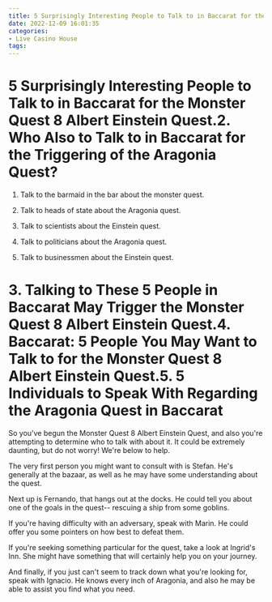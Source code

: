 ```yaml
---
title: 5 Surprisingly Interesting People to Talk to in Baccarat for the Monster Quest 8 Albert Einstein Quest.2. Who Also to Talk to in Baccarat for the Triggering of the Aragonia Quest 
date: 2022-12-09 16:01:35
categories:
- Live Casino House
tags:
---
```



#  5 Surprisingly Interesting People to Talk to in Baccarat for the Monster Quest 8 Albert Einstein Quest.2. Who Also to Talk to in Baccarat for the Triggering of the Aragonia Quest? 

1. Talk to the barmaid in the bar about the monster quest.

2. Talk to heads of state about the Aragonia quest.

3. Talk to scientists about the Einstein quest.
4. Talk to politicians about the Aragonia quest.
5. Talk to businessmen about the Einstein quest.

# 3. Talking to These 5 People in Baccarat May Trigger the Monster Quest 8 Albert Einstein Quest.4. Baccarat: 5 People You May Want to Talk to for the Monster Quest 8 Albert Einstein Quest.5. 5 Individuals to Speak With Regarding the Aragonia Quest in Baccarat

So you've begun the Monster Quest 8 Albert Einstein Quest, and also you're attempting to determine who to talk with about it. It could be extremely daunting, but do not worry! We're below to help.

The very first person you might want to consult with is Stefan. He's generally at the bazaar, as well as he may have some understanding about the quest.

Next up is Fernando, that hangs out at the docks. He could tell you about one of the goals in the quest-- rescuing a ship from some goblins.

If you're having difficulty with an adversary, speak with Marin. He could offer you some pointers on how best to defeat them.

If you're seeking something particular for the quest, take a look at Ingrid's Inn. She might have something that will certainly help you on your journey.

And finally, if you just can't seem to track down what you're looking for, speak with Ignacio. He knows every inch of Aragonia, and also he may be able to assist you find what you need.